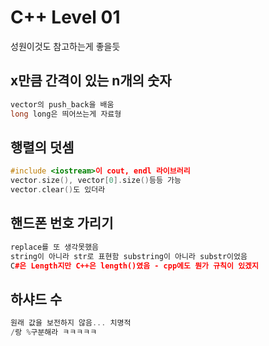 # C++ Level 01

성원이것도 참고하는게 좋을듯

## x만큼 간격이 있는 n개의 숫자

```cpp
vector의 push_back을 배움
long long은 띄어쓰는게 자료형
```

## 행렬의 덧셈

```cpp
#include <iostream>이 cout, endl 라이브러리
vector.size(), vector[0].size()등등 가능
vector.clear()도 있더라
```

## 핸드폰 번호 가리기

```cpp
replace를 또 생각못했음
string이 아니라 str로 표현함 substring이 아니라 substr이었음
C#은 Length지만 C++은 length()였음 - cpp에도 뭔가 규칙이 있겠지
```

## 하샤드 수

```cpp
원래 값을 보전하지 않음... 치명적
/랑 %구분해라 ㅋㅋㅋㅋㅋ
```
